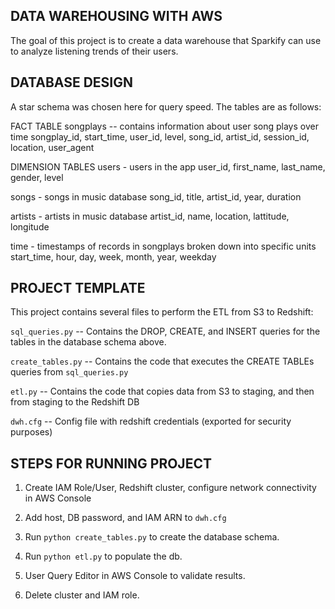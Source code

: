 ## DATA WAREHOUSING WITH AWS

The goal of this project is to create a data warehouse that Sparkify can use to analyze listening trends of their users. 

## DATABASE DESIGN

A star schema was chosen here for query speed. The tables are as follows: 

FACT TABLE
songplays -- contains information about user song plays over time
songplay_id, start_time, user_id, level, song_id, artist_id, session_id, location, user_agent

DIMENSION TABLES
users - users in the app
user_id, first_name, last_name, gender, level

songs - songs in music database
song_id, title, artist_id, year, duration

artists - artists in music database
artist_id, name, location, lattitude, longitude

time - timestamps of records in songplays broken down into specific units
start_time, hour, day, week, month, year, weekday

## PROJECT TEMPLATE

This project contains several files to perform the ETL from S3 to Redshift: 

`sql_queries.py` -- Contains the DROP, CREATE, and INSERT queries for the tables in the database schema above. 

`create_tables.py` -- Contains the code that executes the CREATE TABLEs queries from `sql_queries.py`

`etl.py` -- Contains the code that copies data from S3 to staging, and then from staging to the Redshift DB

`dwh.cfg` -- Config file with redshift credentials (exported for security purposes)

## STEPS FOR RUNNING PROJECT

1. Create IAM Role/User, Redshift cluster, configure network connectivity in AWS Console

2. Add host, DB password, and IAM ARN to `dwh.cfg`

3. Run `python create_tables.py` to create the database schema.

4. Run `python etl.py` to populate the db. 

5. User Query Editor in AWS Console to validate results.

6. Delete cluster and IAM role. 
